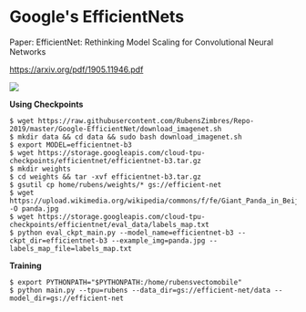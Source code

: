 # Google's EfficientNets  

Paper: EfficientNet: Rethinking Model Scaling for Convolutional Neural Networks  

https://arxiv.org/pdf/1905.11946.pdf

<img src=https://github.com/RubensZimbres/Repo-2019/blob/master/Google-EfficientNet/Pics/efficient.png>  

<b>Using Checkpoints</b>

```
$ wget https://raw.githubusercontent.com/RubensZimbres/Repo-2019/master/Google-EfficientNet/download_imagenet.sh
$ mkdir data && cd data && sudo bash download_imagenet.sh
$ export MODEL=efficientnet-b3
$ wget https://storage.googleapis.com/cloud-tpu-checkpoints/efficientnet/efficientnet-b3.tar.gz
$ mkdir weights
$ cd weights && tar -xvf efficientnet-b3.tar.gz
$ gsutil cp home/rubens/weights/* gs://efficient-net
$ wget https://upload.wikimedia.org/wikipedia/commons/f/fe/Giant_Panda_in_Beijing_Zoo_1.JPG -O panda.jpg
$ wget https://storage.googleapis.com/cloud-tpu-checkpoints/efficientnet/eval_data/labels_map.txt
$ python eval_ckpt_main.py --model_name=efficientnet-b3 --ckpt_dir=efficientnet-b3 --example_img=panda.jpg --labels_map_file=labels_map.txt
```

<b>Training</b>  

```
$ export PYTHONPATH="$PYTHONPATH:/home/rubensvectomobile"
$ python main.py --tpu=rubens --data_dir=gs://efficient-net/data --model_dir=gs://efficient-net
```
